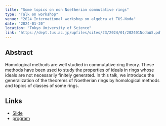 ```yaml
---
title: "Some topics on non Noetherian commutative rings"
type: "Talk on workshop"
venue: "2024 International workshop on algebra at TUS-Noda"
date: "2024-01-20"
location: "Tokyo University of Science"
link: "https://dept.tus.ac.jp/upfiles/sites/23/2024/01/202401NodaWS.pdf"
---
```

## Abstract
Homological methods are well studied in commutative ring theory. These methods have been used to
study the properties of ideals in rings whose ideals are not necessarily finitely generated. In this talk, we introduce the generalization of the theorems of Noetherian rings by homological methods and topics of classes of some rings.

## Links
- [Slide](/files/24-01-20/slide.pdf)
- [program](https://dept.tus.ac.jp/upfiles/sites/23/2024/01/202401NodaWS.pdf)

